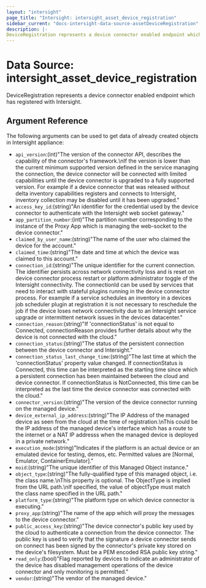 ```yaml
---
layout: "intersight"
page_title: "Intersight: intersight_asset_device_registration"
sidebar_current: "docs-intersight-data-source-assetDeviceRegistration"
description: |-
DeviceRegistration represents a device connector enabled endpoint which has registered with Intersight.
---
```


# Data Source: intersight_asset_device_registration
DeviceRegistration represents a device connector enabled endpoint which has registered with Intersight.
## Argument Reference
The following arguments can be used to get data of already created objects in Intersight appliance:
* `api_version`:(int)"The version of the connector API, describes the capability of the connector's framework.\nIf the version is lower than the current minimum supported version defined in the service managing the connection, the device connector will be connected with limited capabilities until the device connector is upgraded to a fully supported version. For example if a device connector that was released without delta inventory capabilities registers and connects to Intersight, inventory collection may be disabled until it has been upgraded."
* `access_key_id`:(string)"An identifier for the credential used by the device connector to authenticate with the Intersight web socket gateway."
* `app_partition_number`:(int)"The partition number corresponding to the instance of the Proxy App which is managing the web-socket to the device connector."
* `claimed_by_user_name`:(string)"The name of the user who claimed the device for the account."
* `claimed_time`:(string)"The date and time at which the device was claimed to this account."
* `connection_id`:(string)"The unique identifier for the current connection. The identifier persists across network connectivity loss and is reset on device connector process restart or platform administrator toggle of the Intersight connectivity. The connectionId can be used by services that need to interact with stateful plugins running in the device connector process. For example if a service schedules an inventory in a devices job scheduler plugin at registration it is not necessary to reschedule the job if the device loses network connectivity due to an Intersight service upgrade or intermittent network issues in the devices datacenter."
* `connection_reason`:(string)"If 'connectionStatus' is not equal to Connected, connectionReason provides further details about why the device is not connected with the cloud."
* `connection_status`:(string)"The status of the persistent connection between the device connector and Intersight."
* `connection_status_last_change_time`:(string)"The last time at which the 'connectionStatus' property value changed. If connectionStatus is Connected, this time can be interpreted as the starting time since which a persistent connection has been maintained between the cloud and device connector. If connectionStatus is NotConnected, this time can be interpreted as the last time the device connector was connected with the cloud."
* `connector_version`:(string)"The version of the device connector running on the managed device."
* `device_external_ip_address`:(string)"The IP Address of the managed device as seen from the cloud at the time of registration.\nThis could be the IP address of the managed device's interface which has a route to the internet or a NAT IP addresss when the managed device is deployed in a private network."
* `execution_mode`:(string)"Indicates if the platform is an actual device or an emulated device for testing, demos, etc. Permitted values are [Normal, Emulator, ContainerEmulator]."
* `moid`:(string)"The unique identifier of this Managed Object instance."
* `object_type`:(string)"The fully-qualified type of this managed object, i.e. the class name.\nThis property is optional. The ObjectType is implied from the URL path.\nIf specified, the value of objectType must match the class name specified in the URL path."
* `platform_type`:(string)"The platform type on which device connector is executing."
* `proxy_app`:(string)"The name of the app which will proxy the messages to the device connector."
* `public_access_key`:(string)"The device connector's public key used by the cloud to authenticate a connection from the device connector. The public key is used to verify that the signature a device connector sends on connect has been signed by the connector's private key stored on the device's filesystem. Must be a PEM encoded RSA public key string."
* `read_only`:(bool)"Flag reported by devices to indicate an administrator of the device has disabled management operations of the device connector and only monitoring is permitted."
* `vendor`:(string)"The vendor of the managed device."
